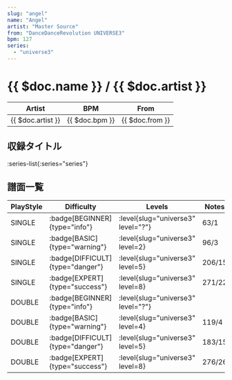 ```yaml
---
slug: "angel"
name: "Angel"
artist: "Master Source"
from: "DanceDanceRevolution UNIVERSE3"
bpm: 127
series:
  - "universe3"
---
```


# {{ $doc.name }} / {{ $doc.artist }}

|Artist|BPM|From|
|------|---|----|
|{{ $doc.artist }}|{{ $doc.bpm }}|{{ $doc.from }}|

## 収録タイトル

:series-list{:series="series"}

## 譜面一覧

|PlayStyle|Difficulty|Levels|Notes|Movie|
|---------|----------|------|-----|-----|
|SINGLE| :badge[BEGINNER]{type="info"}|<div class="field is-grouped is-grouped-multiline"> :level{slug="universe3" level="?"}</div>|63/1||
|SINGLE| :badge[BASIC]{type="warning"}|<div class="field is-grouped is-grouped-multiline"> :level{slug="universe3" level=2}</div>|96/3||
|SINGLE| :badge[DIFFICULT]{type="danger"}|<div class="field is-grouped is-grouped-multiline"> :level{slug="universe3" level=5}</div>|206/15||
|SINGLE| :badge[EXPERT]{type="success"}|<div class="field is-grouped is-grouped-multiline"> :level{slug="universe3" level=8}</div>|271/22||
|DOUBLE| :badge[BEGINNER]{type="info"}|<div class="field is-grouped is-grouped-multiline"> :level{slug="universe3" level="?"}</div>|||
|DOUBLE| :badge[BASIC]{type="warning"}|<div class="field is-grouped is-grouped-multiline"> :level{slug="universe3" level=4}</div>|119/4||
|DOUBLE| :badge[DIFFICULT]{type="danger"}|<div class="field is-grouped is-grouped-multiline"> :level{slug="universe3" level=5}</div>|183/15||
|DOUBLE| :badge[EXPERT]{type="success"}|<div class="field is-grouped is-grouped-multiline"> :level{slug="universe3" level=8}</div>|276/26||
